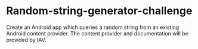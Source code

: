 # Random-string-generator-challenge
Create an Android app which queries a random string from an existing Android content provider. The content provider and documentation will be provided by IAV.
